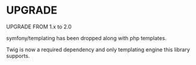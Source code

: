 # UPGRADE

UPGRADE FROM 1.x to 2.0

symfony/templating has been dropped along with php templates.

Twig is now a required dependency and only templating engine this library supports.
